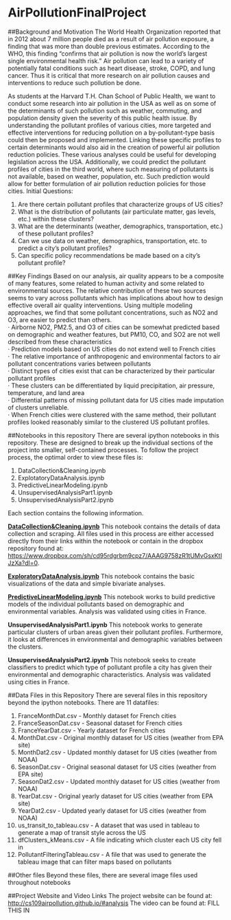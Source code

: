# AirPollutionFinalProject
##Background and Motivation
The World Health Organization reported that in 2012 about 7 million people died as a result of air pollution exposure, a finding that was more than double previous estimates.  According to the WHO, this finding “confirms that air pollution is now the world’s largest single environmental health risk.”  Air pollution can lead to a variety of potentially fatal conditions such as heart disease, stroke, COPD, and lung cancer.  Thus it is critical that more research on air pollution causes and interventions to reduce such pollution be done.
 
As students at the Harvard T.H. Chan School of Public Health, we want to conduct some research into air pollution in the USA as well as on some of the determinants of such pollution such as weather, commuting, and population density given the severity of this public health issue.  By understanding the pollutant profiles of various cities, more targeted and effective interventions for reducing pollution on a by-pollutant-type basis could then be proposed and implemented.  Linking these specific profiles to certain determinants would also aid in the creation of powerful air pollution reduction policies.  These various analyses could be useful for developing legislation across the USA.  Additionally, we could predict the pollutant profiles of cities in the third world, where such measuring of pollutants is not available, based on weather, population, etc.  Such prediction would allow for better formulation of air pollution reduction policies for those cities.
Initial Questions:<br>
<ol>
<li>Are there certain pollutant profiles that characterize groups of US cities?</li>
<li>What is the distribution of pollutants (air particulate matter, gas levels, etc.) within these clusters?</li>
<li>What are the determinants (weather, demographics, transportation, etc.) of these pollutant profiles?</li>
<li>Can we use data on weather, demographics, transportation, etc. to predict a city’s pollutant profiles?</li>
<li>Can specific policy recommendations be made based on a city’s pollutant profile?</li>
</ol>

##Key Findings
Based on our analysis, air quality appears to be a composite of many features, some related to human activity and some related to environmental sources. The relative contribution of these two sources seems to vary across pollutants which has implications about how to design effective overall air quality interventions. Using multiple modeling approaches, we find that some pollutant concentrations, such as NO2 and O3, are easier to predict than others.<br>
·       Airborne NO2, PM2.5, and O3 of cities can be somewhat predicted based on demographic and weather features, but PM10, CO, and SO2 are not well described from these characteristics<br>
·       Prediction models based on US cities do not extend well to French cities<br>
·       The relative importance of anthropogenic and environmental factors to air pollutant concentrations varies between pollutants<br>
·       Distinct types of cities exist that can be characterized by their particular pollutant profiles<br>
        ·       These clusters can be differentiated by liquid precipitation, air pressure, temperature, and land area<br>
·       Differential patterns of missing pollutant data for US cities made imputation of clusters unreliable.<br>
·       When French cities were clustered with the same method, their pollutant profiles looked reasonably similar to the clustered US pollutant profiles.

##Notebooks in this repository
There are several ipython notebooks in this repository. These are designed to break up the individual sections of the project into smaller, self-contained processes. To follow the project process, the optimal order to view these files is:<br>
1. DataCollection&Cleaning.ipynb<br>
2. ExplotatoryDataAnalysis.ipynb<br>
3. PredictiveLinearModeling.ipynb<br>
4. UnsupervisedAnalysisPart1.ipynb<br>
5. UnsupervisedAnalysisPart2.ipynb<br>

Each section contains the following information.

[**DataCollection&Cleaning.ipynb**](https://github.com/mchaffin17/AirPollutionFinalProject/blob/master/DataCollection%26Cleaning.ipynb)
This notebook contains the details of data collection and scraping. All files used in this process are either accessed directly from their links within the notebook or contain in the dropbox repository found at: https://www.dropbox.com/sh/cd95rdgrbm9cpz7/AAAG9758zR1tUMvGsxKtIJzXa?dl=0.

[**ExploratoryDataAnalysis.ipynb**](https://github.com/mchaffin17/AirPollutionFinalProject/blob/master/ExploratoryDataAnalysis.ipynb)
This notebook contains the basic visualizations of the data and simple bivariate analyses.

[**PredictiveLinearModeling.ipynb**](https://github.com/mchaffin17/AirPollutionFinalProject/blob/master/PredictiveLinearModeling.ipynb)
This notebook works to build predictive models of the individual pollutants based on demographic and environmental variables. Analysis was validated using cities in France.

**UnsupervisedAnalysisPart1.ipynb**
This notebook works to generate particular clusters of urban areas given their pollutant profiles. Furthermore, it looks at differences in environmental and demographic variables between the clusters.

**UnsupervisedAnalysisPart2.ipynb**
This notebook seeks to create classifiers to predict which type of pollutant profile a city has given their environmental and demographic characteristics. Analysis was validated using cities in France.

##Data Files in this Repository
There are several files in this repository beyond the ipython notebooks. There are 11 datafiles:<br>
1. FranceMonthDat.csv - Monthly dataset for French cities<br>
2. FranceSeasonDat.csv - Seasonal dataset for French cities<br>
3. FranceYearDat.csv - Yearly dataset for French cities<br>
4. MonthDat.csv - Original monthly dataset for US cities (weather from EPA site)<br>
5. MonthDat2.csv - Updated monthly dataset for US cities (weather from NOAA)<br>
6. SeasonDat.csv - Original seasonal dataset for US cities (weather from EPA site)<br>
7. SeasonDat2.csv - Updated monthly dataset for US cities (weather from NOAA)<br>
8. YearDat.csv - Original yearly dataset for US cities (weather from EPA site)<br>
9. YearDat2.csv - Updated yearly dataset for US cities (weather from NOAA)<br>
10. us_transit_to_tableau.csv - A dataset that was used in tableau to generate a map of transit style across the US<br>
11. dfClusters_kMeans.csv - A file indicating which cluster each US city fell in<br>
12. PollutantFilteringTableau.csv - A file that was used to generate the tableau image that can filter maps based on pollutants <br>

##Other files
Beyond these files, there are several image files used throughout notebooks

##Project Website and Video Links
The project website can be found at: http://cs109airpollution.github.io/#analysis
The video can be found at: FILL THIS IN
